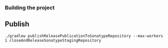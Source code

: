### Building the project

## Publish
```shell script
./gradlew publishReleasePublicationToSonatypeRepository --max-workers 1 closeAndReleaseSonatypeStagingRepository
```